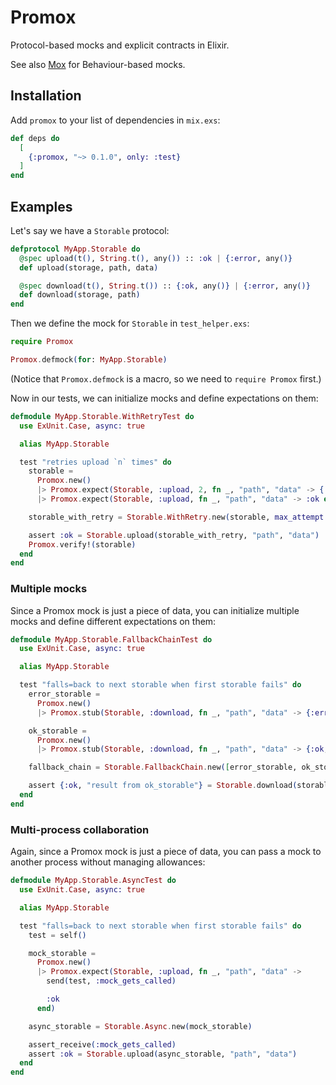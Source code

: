 # Promox

Protocol-based mocks and explicit contracts in Elixir.

See also [Mox](https://github.com/dashbitco/mox/) for Behaviour-based mocks.

## Installation

Add `promox` to your list of dependencies in `mix.exs`:

```elixir
def deps do
  [
    {:promox, "~> 0.1.0", only: :test}
  ]
end
```

## Examples

Let's say we have a `Storable` protocol:

``` elixir
defprotocol MyApp.Storable do
  @spec upload(t(), String.t(), any()) :: :ok | {:error, any()}
  def upload(storage, path, data)

  @spec download(t(), String.t()) :: {:ok, any()} | {:error, any()}
  def download(storage, path)
end
```

Then we define the mock for `Storable` in `test_helper.exs`:

``` elixir
require Promox

Promox.defmock(for: MyApp.Storable)
```
(Notice that `Promox.defmock` is a macro, so we need to `require Promox` first.)

Now in our tests, we can initialize mocks and define expectations on them:

``` elixir
defmodule MyApp.Storable.WithRetryTest do
  use ExUnit.Case, async: true

  alias MyApp.Storable

  test "retries upload `n` times" do
    storable =
      Promox.new()
      |> Promox.expect(Storable, :upload, 2, fn _, "path", "data" -> {:error, :test_retry} end)
      |> Promox.expect(Storable, :upload, fn _, "path", "data" -> :ok end)

    storable_with_retry = Storable.WithRetry.new(storable, max_attempt: 3)

    assert :ok = Storable.upload(storable_with_retry, "path", "data")
    Promox.verify!(storable)
  end
end
```

### Multiple mocks

Since a Promox mock is just a piece of data, you can initialize multiple mocks and define different expectations on them:

``` elixir
defmodule MyApp.Storable.FallbackChainTest do
  use ExUnit.Case, async: true

  alias MyApp.Storable

  test "falls=back to next storable when first storable fails" do
    error_storable =
      Promox.new()
      |> Promox.stub(Storable, :download, fn _, "path", "data" -> {:error, :test_fallback} end)

    ok_storable =
      Promox.new()
      |> Promox.stub(Storable, :download, fn _, "path", "data" -> {:ok, "result from ok_storable"} end)

    fallback_chain = Storable.FallbackChain.new([error_storable, ok_storable])

    assert {:ok, "result from ok_storable"} = Storable.download(storable_with_retry, "path")
  end
end
```

### Multi-process collaboration

Again, since a Promox mock is just a piece of data, you can pass a mock to another process without managing allowances:

``` elixir
defmodule MyApp.Storable.AsyncTest do
  use ExUnit.Case, async: true

  alias MyApp.Storable

  test "falls=back to next storable when first storable fails" do
    test = self()

    mock_storable =
      Promox.new()
      |> Promox.expect(Storable, :upload, fn _, "path", "data" ->
        send(test, :mock_gets_called)

        :ok
      end)

    async_storable = Storable.Async.new(mock_storable)

    assert_receive(:mock_gets_called)
    assert :ok = Storable.upload(async_storable, "path", "data")
  end
end
```
